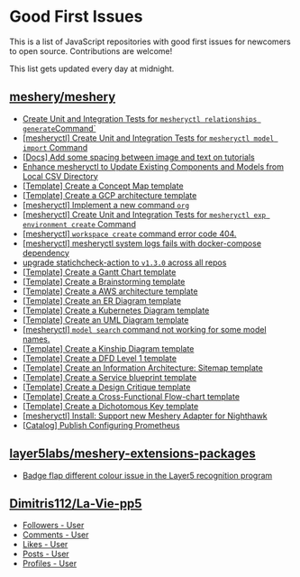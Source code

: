 # Good First Issues

This is a list of JavaScript repositories with good first issues for newcomers to open source. Contributions are welcome!

This list gets updated every day at midnight.

## [meshery/meshery](https://github.com/meshery/meshery)

- [Create Unit and Integration Tests for `mesheryctl relationships generate`Command`](https://github.com/meshery/meshery/issues/12135)
- [[mesheryctl] Create Unit and Integration Tests for `mesheryctl model import` Command](https://github.com/meshery/meshery/issues/12137)
- [[Docs] Add some spacing between image and text on tutorials](https://github.com/meshery/meshery/issues/11783)
- [Enhance mesheryctl to Update Existing Components and Models from Local CSV Directory](https://github.com/meshery/meshery/issues/12134)
- [[Template] Create a Concept Map template](https://github.com/meshery/meshery/issues/12454)
- [[Template] Create a GCP architecture template](https://github.com/meshery/meshery/issues/12498)
- [[mesheryctl] Implement a new command `org`](https://github.com/meshery/meshery/issues/13146)
- [[mesheryctl] Create Unit and Integration Tests for `mesheryctl exp environment create` Command](https://github.com/meshery/meshery/issues/12138)
- [[mesheryctl] `workspace create` command error code 404.](https://github.com/meshery/meshery/issues/11312)
- [[mesheryctl] mesheryctl system logs fails with docker-compose dependency](https://github.com/meshery/meshery/issues/10777)
- [upgrade statichcheck-action to `v1.3.0` across all repos](https://github.com/meshery/meshery/issues/13041)
- [[Template] Create a Gantt Chart template](https://github.com/meshery/meshery/issues/12461)
- [[Template] Create a Brainstorming template](https://github.com/meshery/meshery/issues/12503)
- [[Template] Create a AWS architecture template](https://github.com/meshery/meshery/issues/12500)
- [[Template] Create an ER Diagram template](https://github.com/meshery/meshery/issues/12450)
- [[Template] Create a Kubernetes Diagram template](https://github.com/meshery/meshery/issues/12462)
- [[Template] Create an UML Diagram template](https://github.com/meshery/meshery/issues/12451)
- [[mesheryctl] `model search` command not working for some model names.](https://github.com/meshery/meshery/issues/11319)
- [[Template] Create a Kinship Diagram template](https://github.com/meshery/meshery/issues/12452)
- [[Template] Create a DFD Level 1 template](https://github.com/meshery/meshery/issues/12501)
- [[Template] Create an Information Architecture: Sitemap template](https://github.com/meshery/meshery/issues/12464)
- [[Template] Create a Service blueprint template ](https://github.com/meshery/meshery/issues/12497)
- [[Template] Create a Design Critique template](https://github.com/meshery/meshery/issues/12502)
- [[Template] Create a Cross-Functional Flow-chart template](https://github.com/meshery/meshery/issues/12504)
- [[Template] Create a Dichotomous Key template](https://github.com/meshery/meshery/issues/12463)
- [[mesheryctl] Install: Support new Meshery Adapter for Nighthawk](https://github.com/meshery/meshery/issues/10371)
- [[Catalog] Publish Configuring Prometheus](https://github.com/meshery/meshery/issues/9626)

## [layer5labs/meshery-extensions-packages](https://github.com/layer5labs/meshery-extensions-packages)

- [Badge flap different colour issue in the Layer5 recognition program](https://github.com/layer5labs/meshery-extensions-packages/issues/444)

## [Dimitris112/La-Vie-pp5](https://github.com/Dimitris112/La-Vie-pp5)

- [Followers - User](https://github.com/Dimitris112/La-Vie-pp5/issues/5)
- [Comments - User](https://github.com/Dimitris112/La-Vie-pp5/issues/4)
- [Likes - User](https://github.com/Dimitris112/La-Vie-pp5/issues/3)
- [Posts - User](https://github.com/Dimitris112/La-Vie-pp5/issues/2)
- [Profiles - User](https://github.com/Dimitris112/La-Vie-pp5/issues/1)

